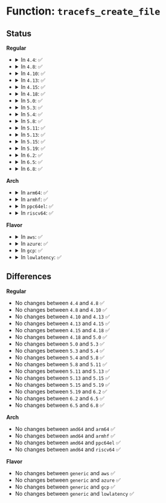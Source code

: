 # Function: <code>tracefs_create_file</code>

## Status
<b>Regular</b>
<ul>
<li>
<details>
<summary>In <code>4.4</code>: ✅</summary>

```c
struct dentry *tracefs_create_file(const char *name, umode_t mode, struct dentry *parent, void *data, const struct file_operations *fops);
```

**Collision:** Unique Global

**Inline:** No

**Transformation:** False

**Instances:**

```
In fs/tracefs/inode.c (ffffffff8131f420)
Location: fs/tracefs/inode.c:392
Inline: False
Direct callers:
  - kernel/trace/ftrace.c:ftrace_init_tracefs
  - kernel/trace/trace.c:trace_create_file
  - kernel/trace/trace_stat.c:register_stat_tracer
  - kernel/trace/trace_events.c:create_event_toplevel_files
  - kernel/trace/trace_events.c:create_event_toplevel_files
  - kernel/trace/trace_events.c:event_create_dir
  - kernel/trace/trace_events.c:event_trace_init
  - kernel/trace/trace_kprobe.c:init_kprobe_trace
  - kernel/trace/trace_kprobe.c:init_kprobe_trace
```
**Symbols:**

```
ffffffff8131f420-ffffffff8131f554: tracefs_create_file (STB_GLOBAL)
```
</details>
</li>
<li>
<details>
<summary>In <code>4.8</code>: ✅</summary>

```c
struct dentry *tracefs_create_file(const char *name, umode_t mode, struct dentry *parent, void *data, const struct file_operations *fops);
```

**Collision:** Unique Global

**Inline:** No

**Transformation:** False

**Instances:**

```
In fs/tracefs/inode.c (ffffffff813548f0)
Location: fs/tracefs/inode.c:392
Inline: False
Direct callers:
  - kernel/trace/ftrace.c:ftrace_init_tracefs_toplevel
  - kernel/trace/trace.c:trace_create_file
  - kernel/trace/trace_stat.c:register_stat_tracer
  - kernel/trace/trace_events.c:event_trace_init
  - kernel/trace/trace_events.c:create_event_toplevel_files
  - kernel/trace/trace_events.c:create_event_toplevel_files
  - kernel/trace/trace_events.c:event_create_dir
  - kernel/trace/trace_kprobe.c:init_kprobe_trace
  - kernel/trace/trace_kprobe.c:init_kprobe_trace
```
**Symbols:**

```
ffffffff813548f0-ffffffff81354a24: tracefs_create_file (STB_GLOBAL)
```
</details>
</li>
<li>
<details>
<summary>In <code>4.10</code>: ✅</summary>

```c
struct dentry *tracefs_create_file(const char *name, umode_t mode, struct dentry *parent, void *data, const struct file_operations *fops);
```

**Collision:** Unique Global

**Inline:** No

**Transformation:** False

**Instances:**

```
In fs/tracefs/inode.c (ffffffff8136abb0)
Location: fs/tracefs/inode.c:392
Inline: False
Direct callers:
  - kernel/trace/ftrace.c:ftrace_init_tracefs_toplevel
  - kernel/trace/trace.c:trace_create_file
  - kernel/trace/trace_stat.c:register_stat_tracer
  - kernel/trace/trace_hwlat.c:init_hwlat_tracer
  - kernel/trace/trace_hwlat.c:init_hwlat_tracer
  - kernel/trace/trace_events.c:event_trace_init
  - kernel/trace/trace_events.c:create_event_toplevel_files
  - kernel/trace/trace_events.c:create_event_toplevel_files
  - kernel/trace/trace_events.c:event_create_dir
  - kernel/trace/trace_kprobe.c:init_kprobe_trace
  - kernel/trace/trace_kprobe.c:init_kprobe_trace
```
**Symbols:**

```
ffffffff8136abb0-ffffffff8136ace4: tracefs_create_file (STB_GLOBAL)
```
</details>
</li>
<li>
<details>
<summary>In <code>4.13</code>: ✅</summary>

```c
struct dentry *tracefs_create_file(const char *name, umode_t mode, struct dentry *parent, void *data, const struct file_operations *fops);
```

**Collision:** Unique Global

**Inline:** No

**Transformation:** False

**Instances:**

```
In fs/tracefs/inode.c (ffffffff8137f200)
Location: fs/tracefs/inode.c:390
Inline: False
Direct callers:
  - kernel/trace/ftrace.c:ftrace_init_tracefs_toplevel
  - kernel/trace/trace.c:trace_create_file
  - kernel/trace/trace_stat.c:register_stat_tracer
  - kernel/trace/trace_hwlat.c:init_hwlat_tracer
  - kernel/trace/trace_hwlat.c:init_hwlat_tracer
  - kernel/trace/trace_events.c:event_trace_init
  - kernel/trace/trace_events.c:create_event_toplevel_files
  - kernel/trace/trace_events.c:create_event_toplevel_files
  - kernel/trace/trace_events.c:event_create_dir
  - kernel/trace/trace_kprobe.c:init_kprobe_trace
  - kernel/trace/trace_kprobe.c:init_kprobe_trace
```
**Symbols:**

```
ffffffff8137f200-ffffffff8137f334: tracefs_create_file (STB_GLOBAL)
```
</details>
</li>
<li>
<details>
<summary>In <code>4.15</code>: ✅</summary>

```c
struct dentry *tracefs_create_file(const char *name, umode_t mode, struct dentry *parent, void *data, const struct file_operations *fops);
```

**Collision:** Unique Global

**Inline:** No

**Transformation:** False

**Instances:**

```
In fs/tracefs/inode.c (ffffffff813a4240)
Location: fs/tracefs/inode.c:390
Inline: False
Direct callers:
  - kernel/trace/ftrace.c:ftrace_init_tracefs_toplevel
  - kernel/trace/trace.c:trace_create_file
  - kernel/trace/trace_stat.c:register_stat_tracer
  - kernel/trace/trace_hwlat.c:init_hwlat_tracer
  - kernel/trace/trace_hwlat.c:init_hwlat_tracer
  - kernel/trace/trace_events.c:event_trace_init
  - kernel/trace/trace_events.c:create_event_toplevel_files
  - kernel/trace/trace_events.c:create_event_toplevel_files
  - kernel/trace/trace_events.c:event_create_dir
  - kernel/trace/trace_kprobe.c:init_kprobe_trace
  - kernel/trace/trace_kprobe.c:init_kprobe_trace
```
**Symbols:**

```
ffffffff813a4240-ffffffff813a4374: tracefs_create_file (STB_GLOBAL)
```
</details>
</li>
<li>
<details>
<summary>In <code>4.18</code>: ✅</summary>

```c
struct dentry *tracefs_create_file(const char *name, umode_t mode, struct dentry *parent, void *data, const struct file_operations *fops);
```

**Collision:** Unique Global

**Inline:** No

**Transformation:** False

**Instances:**

```
In fs/tracefs/inode.c (ffffffff813d3610)
Location: fs/tracefs/inode.c:390
Inline: False
Direct callers:
  - kernel/trace/ftrace.c:ftrace_init_tracefs_toplevel
  - kernel/trace/trace.c:trace_create_file
  - kernel/trace/trace_stat.c:register_stat_tracer
  - kernel/trace/trace_hwlat.c:init_hwlat_tracer
  - kernel/trace/trace_hwlat.c:init_hwlat_tracer
  - kernel/trace/trace_events.c:event_trace_init
  - kernel/trace/trace_events.c:create_event_toplevel_files
  - kernel/trace/trace_events.c:create_event_toplevel_files
  - kernel/trace/trace_events.c:event_create_dir
  - kernel/trace/trace_events_hist.c:trace_events_hist_init
  - kernel/trace/trace_kprobe.c:init_kprobe_trace
  - kernel/trace/trace_kprobe.c:init_kprobe_trace
```
**Symbols:**

```
ffffffff813d3610-ffffffff813d374e: tracefs_create_file (STB_GLOBAL)
```
</details>
</li>
<li>
<details>
<summary>In <code>5.0</code>: ✅</summary>

```c
struct dentry *tracefs_create_file(const char *name, umode_t mode, struct dentry *parent, void *data, const struct file_operations *fops);
```

**Collision:** Unique Global

**Inline:** No

**Transformation:** False

**Instances:**

```
In fs/tracefs/inode.c (ffffffff813edd00)
Location: fs/tracefs/inode.c:390
Inline: False
Direct callers:
  - kernel/trace/ftrace.c:ftrace_init_tracefs_toplevel
  - kernel/trace/trace.c:trace_create_file
  - kernel/trace/trace_stat.c:register_stat_tracer
  - kernel/trace/trace_hwlat.c:init_hwlat_tracer
  - kernel/trace/trace_hwlat.c:init_hwlat_tracer
  - kernel/trace/trace_events.c:event_trace_init
  - kernel/trace/trace_events.c:create_event_toplevel_files
  - kernel/trace/trace_events.c:create_event_toplevel_files
  - kernel/trace/trace_events.c:event_create_dir
  - kernel/trace/trace_events_hist.c:trace_events_hist_init
  - kernel/trace/trace_kprobe.c:init_kprobe_trace
  - kernel/trace/trace_kprobe.c:init_kprobe_trace
  - kernel/trace/trace_dynevent.c:init_dynamic_event
```
**Symbols:**

```
ffffffff813edd00-ffffffff813ede3e: tracefs_create_file (STB_GLOBAL)
```
</details>
</li>
<li>
<details>
<summary>In <code>5.3</code>: ✅</summary>

```c
struct dentry *tracefs_create_file(const char *name, umode_t mode, struct dentry *parent, void *data, const struct file_operations *fops);
```

**Collision:** Unique Global

**Inline:** No

**Transformation:** False

**Instances:**

```
In fs/tracefs/inode.c (ffffffff81419fb0)
Location: fs/tracefs/inode.c:386
Inline: False
Direct callers:
  - kernel/trace/ftrace.c:ftrace_init_tracefs_toplevel
  - kernel/trace/trace.c:trace_create_file
  - kernel/trace/trace_stat.c:register_stat_tracer
  - kernel/trace/trace_hwlat.c:init_hwlat_tracer
  - kernel/trace/trace_hwlat.c:init_hwlat_tracer
  - kernel/trace/trace_events.c:event_trace_init
  - kernel/trace/trace_events.c:create_event_toplevel_files
  - kernel/trace/trace_events.c:create_event_toplevel_files
  - kernel/trace/trace_events.c:event_create_dir
  - kernel/trace/trace_events_hist.c:trace_events_hist_init
  - kernel/trace/trace_kprobe.c:init_kprobe_trace
  - kernel/trace/trace_kprobe.c:init_kprobe_trace
  - kernel/trace/trace_dynevent.c:init_dynamic_event
```
**Symbols:**

```
ffffffff81419fb0-ffffffff8141a0f5: tracefs_create_file (STB_GLOBAL)
```
</details>
</li>
<li>
<details>
<summary>In <code>5.4</code>: ✅</summary>

```c
struct dentry *tracefs_create_file(const char *name, umode_t mode, struct dentry *parent, void *data, const struct file_operations *fops);
```

**Collision:** Unique Global

**Inline:** No

**Transformation:** False

**Instances:**

```
In fs/tracefs/inode.c (ffffffff81433e00)
Location: fs/tracefs/inode.c:387
Inline: False
Direct callers:
  - kernel/trace/ftrace.c:ftrace_init_tracefs_toplevel
  - kernel/trace/trace.c:trace_create_file
  - kernel/trace/trace_stat.c:register_stat_tracer
  - kernel/trace/trace_hwlat.c:init_hwlat_tracer
  - kernel/trace/trace_hwlat.c:init_hwlat_tracer
  - kernel/trace/trace_events.c:event_trace_init
  - kernel/trace/trace_events.c:create_event_toplevel_files
  - kernel/trace/trace_events.c:create_event_toplevel_files
  - kernel/trace/trace_events.c:event_create_dir
  - kernel/trace/trace_events_hist.c:trace_events_hist_init
  - kernel/trace/trace_kprobe.c:init_kprobe_trace
  - kernel/trace/trace_kprobe.c:init_kprobe_trace
  - kernel/trace/trace_dynevent.c:init_dynamic_event
```
**Symbols:**

```
ffffffff81433e00-ffffffff81433f6b: tracefs_create_file (STB_GLOBAL)
```
</details>
</li>
<li>
<details>
<summary>In <code>5.8</code>: ✅</summary>

```c
struct dentry *tracefs_create_file(const char *name, umode_t mode, struct dentry *parent, void *data, const struct file_operations *fops);
```

**Collision:** Unique Global

**Inline:** No

**Transformation:** False

**Instances:**

```
In fs/tracefs/inode.c (ffffffff81483bb0)
Location: fs/tracefs/inode.c:390
Inline: False
Direct callers:
  - kernel/trace/ftrace.c:ftrace_profile_tracefs
  - kernel/trace/trace.c:init_tracer_tracefs
  - kernel/trace/trace.c:init_tracer_tracefs
  - kernel/trace/trace.c:init_tracer_tracefs
  - kernel/trace/trace.c:init_tracer_tracefs
  - kernel/trace/trace.c:init_tracer_tracefs
  - kernel/trace/trace.c:init_tracer_tracefs
  - kernel/trace/trace.c:init_tracer_tracefs
  - kernel/trace/trace.c:init_tracer_tracefs
  - kernel/trace/trace.c:init_tracer_tracefs
  - kernel/trace/trace.c:init_tracer_tracefs
  - kernel/trace/trace.c:init_tracer_tracefs
  - kernel/trace/trace.c:init_tracer_tracefs
  - kernel/trace/trace.c:init_tracer_tracefs
  - kernel/trace/trace.c:init_tracer_tracefs
  - kernel/trace/trace.c:init_tracer_tracefs
  - kernel/trace/trace.c:init_tracer_tracefs
  - kernel/trace/trace.c:init_tracer_tracefs
  - kernel/trace/trace.c:init_tracer_tracefs
  - kernel/trace/trace.c:init_tracer_tracefs
  - kernel/trace/trace.c:init_tracer_tracefs
  - kernel/trace/trace.c:create_trace_option_files
  - kernel/trace/trace.c:tracing_init_tracefs_percpu
  - kernel/trace/trace.c:tracing_init_tracefs_percpu
  - kernel/trace/trace.c:tracing_init_tracefs_percpu
  - kernel/trace/trace.c:tracing_init_tracefs_percpu
  - kernel/trace/trace.c:tracing_init_tracefs_percpu
  - kernel/trace/trace.c:tracing_init_tracefs_percpu
  - kernel/trace/trace.c:tracing_init_tracefs_percpu
  - kernel/trace/trace_stat.c:register_stat_tracer
  - kernel/trace/trace_events.c:event_trace_init
  - kernel/trace/trace_events.c:create_event_toplevel_files
  - kernel/trace/trace_events.c:create_event_toplevel_files
  - kernel/trace/trace_events.c:create_event_toplevel_files
  - kernel/trace/trace_events.c:event_subsystem_dir
  - kernel/trace/trace_events_synth.c:trace_events_synth_init
  - kernel/trace/trace_kprobe.c:init_kprobe_trace
  - kernel/trace/trace_kprobe.c:init_kprobe_trace
  - kernel/trace/trace_dynevent.c:init_dynamic_event
```
**Symbols:**

```
ffffffff81483bb0-ffffffff81483d37: tracefs_create_file (STB_GLOBAL)
```
</details>
</li>
<li>
<details>
<summary>In <code>5.11</code>: ✅</summary>

```c
struct dentry *tracefs_create_file(const char *name, umode_t mode, struct dentry *parent, void *data, const struct file_operations *fops);
```

**Collision:** Unique Global

**Inline:** No

**Transformation:** False

**Instances:**

```
In fs/tracefs/inode.c (ffffffff814a1210)
Location: fs/tracefs/inode.c:390
Inline: False
Direct callers:
  - kernel/trace/ftrace.c:ftrace_profile_tracefs
  - kernel/trace/trace.c:init_tracer_tracefs
  - kernel/trace/trace.c:init_tracer_tracefs
  - kernel/trace/trace.c:init_tracer_tracefs
  - kernel/trace/trace.c:init_tracer_tracefs
  - kernel/trace/trace.c:init_tracer_tracefs
  - kernel/trace/trace.c:init_tracer_tracefs
  - kernel/trace/trace.c:init_tracer_tracefs
  - kernel/trace/trace.c:init_tracer_tracefs
  - kernel/trace/trace.c:init_tracer_tracefs
  - kernel/trace/trace.c:init_tracer_tracefs
  - kernel/trace/trace.c:init_tracer_tracefs
  - kernel/trace/trace.c:init_tracer_tracefs
  - kernel/trace/trace.c:init_tracer_tracefs
  - kernel/trace/trace.c:init_tracer_tracefs
  - kernel/trace/trace.c:init_tracer_tracefs
  - kernel/trace/trace.c:init_tracer_tracefs
  - kernel/trace/trace.c:init_tracer_tracefs
  - kernel/trace/trace.c:init_tracer_tracefs
  - kernel/trace/trace.c:init_tracer_tracefs
  - kernel/trace/trace.c:init_tracer_tracefs
  - kernel/trace/trace.c:create_trace_option_files
  - kernel/trace/trace.c:tracing_init_tracefs_percpu
  - kernel/trace/trace.c:tracing_init_tracefs_percpu
  - kernel/trace/trace.c:tracing_init_tracefs_percpu
  - kernel/trace/trace.c:tracing_init_tracefs_percpu
  - kernel/trace/trace.c:tracing_init_tracefs_percpu
  - kernel/trace/trace.c:tracing_init_tracefs_percpu
  - kernel/trace/trace.c:tracing_init_tracefs_percpu
  - kernel/trace/trace_stat.c:register_stat_tracer
  - kernel/trace/trace_events.c:event_trace_init
  - kernel/trace/trace_events.c:create_event_toplevel_files
  - kernel/trace/trace_events.c:create_event_toplevel_files
  - kernel/trace/trace_events.c:create_event_toplevel_files
  - kernel/trace/trace_events.c:event_subsystem_dir
  - kernel/trace/trace_events_synth.c:trace_events_synth_init
  - kernel/trace/trace_kprobe.c:init_kprobe_trace
  - kernel/trace/trace_kprobe.c:init_kprobe_trace
  - kernel/trace/trace_dynevent.c:init_dynamic_event
```
**Symbols:**

```
ffffffff814a1210-ffffffff814a1381: tracefs_create_file (STB_GLOBAL)
```
</details>
</li>
<li>
<details>
<summary>In <code>5.13</code>: ✅</summary>

```c
struct dentry *tracefs_create_file(const char *name, umode_t mode, struct dentry *parent, void *data, const struct file_operations *fops);
```

**Collision:** Unique Global

**Inline:** No

**Transformation:** False

**Instances:**

```
In fs/tracefs/inode.c (ffffffff814a7340)
Location: fs/tracefs/inode.c:392
Inline: False
Direct callers:
  - kernel/trace/ftrace.c:ftrace_init_tracefs_toplevel
  - kernel/trace/trace.c:init_tracer_tracefs
  - kernel/trace/trace.c:init_tracer_tracefs
  - kernel/trace/trace.c:init_tracer_tracefs
  - kernel/trace/trace.c:init_tracer_tracefs
  - kernel/trace/trace.c:init_tracer_tracefs
  - kernel/trace/trace.c:init_tracer_tracefs
  - kernel/trace/trace.c:init_tracer_tracefs
  - kernel/trace/trace.c:init_tracer_tracefs
  - kernel/trace/trace.c:init_tracer_tracefs
  - kernel/trace/trace.c:init_tracer_tracefs
  - kernel/trace/trace.c:init_tracer_tracefs
  - kernel/trace/trace.c:init_tracer_tracefs
  - kernel/trace/trace.c:init_tracer_tracefs
  - kernel/trace/trace.c:init_tracer_tracefs
  - kernel/trace/trace.c:init_tracer_tracefs
  - kernel/trace/trace.c:init_tracer_tracefs
  - kernel/trace/trace.c:init_tracer_tracefs
  - kernel/trace/trace.c:init_tracer_tracefs
  - kernel/trace/trace.c:init_tracer_tracefs
  - kernel/trace/trace.c:init_tracer_tracefs
  - kernel/trace/trace.c:create_trace_option_files
  - kernel/trace/trace.c:tracing_init_tracefs_percpu
  - kernel/trace/trace.c:tracing_init_tracefs_percpu
  - kernel/trace/trace.c:tracing_init_tracefs_percpu
  - kernel/trace/trace.c:tracing_init_tracefs_percpu
  - kernel/trace/trace.c:tracing_init_tracefs_percpu
  - kernel/trace/trace.c:tracing_init_tracefs_percpu
  - kernel/trace/trace.c:tracing_init_tracefs_percpu
  - kernel/trace/trace_stat.c:register_stat_tracer
  - kernel/trace/trace_hwlat.c:init_hwlat_tracer
  - kernel/trace/trace_hwlat.c:init_hwlat_tracer
  - kernel/trace/trace_events.c:event_trace_init
  - kernel/trace/trace_events.c:create_event_toplevel_files
  - kernel/trace/trace_events.c:create_event_toplevel_files
  - kernel/trace/trace_events.c:create_event_toplevel_files
  - kernel/trace/trace_events.c:event_subsystem_dir
  - kernel/trace/trace_events_synth.c:trace_events_synth_init
  - kernel/trace/trace_kprobe.c:init_kprobe_trace
  - kernel/trace/trace_kprobe.c:init_kprobe_trace
  - kernel/trace/trace_dynevent.c:init_dynamic_event
```
**Symbols:**

```
ffffffff814a7340-ffffffff814a74b1: tracefs_create_file (STB_GLOBAL)
```
</details>
</li>
<li>
<details>
<summary>In <code>5.15</code>: ✅</summary>

```c
struct dentry *tracefs_create_file(const char *name, umode_t mode, struct dentry *parent, void *data, const struct file_operations *fops);
```

**Collision:** Unique Global

**Inline:** No

**Transformation:** False

**Instances:**

```
In fs/tracefs/inode.c (ffffffff814ff610)
Location: fs/tracefs/inode.c:465
Inline: False
Direct callers:
  - kernel/trace/ftrace.c:ftrace_init_tracefs_toplevel
  - kernel/trace/trace.c:init_tracer_tracefs
  - kernel/trace/trace.c:init_tracer_tracefs
  - kernel/trace/trace.c:init_tracer_tracefs
  - kernel/trace/trace.c:init_tracer_tracefs
  - kernel/trace/trace.c:init_tracer_tracefs
  - kernel/trace/trace.c:init_tracer_tracefs
  - kernel/trace/trace.c:init_tracer_tracefs
  - kernel/trace/trace.c:init_tracer_tracefs
  - kernel/trace/trace.c:init_tracer_tracefs
  - kernel/trace/trace.c:init_tracer_tracefs
  - kernel/trace/trace.c:init_tracer_tracefs
  - kernel/trace/trace.c:init_tracer_tracefs
  - kernel/trace/trace.c:init_tracer_tracefs
  - kernel/trace/trace.c:init_tracer_tracefs
  - kernel/trace/trace.c:init_tracer_tracefs
  - kernel/trace/trace.c:init_tracer_tracefs
  - kernel/trace/trace.c:init_tracer_tracefs
  - kernel/trace/trace.c:init_tracer_tracefs
  - kernel/trace/trace.c:init_tracer_tracefs
  - kernel/trace/trace.c:init_tracer_tracefs
  - kernel/trace/trace.c:init_tracer_tracefs
  - kernel/trace/trace.c:init_tracer_tracefs
  - kernel/trace/trace.c:init_tracer_tracefs
  - kernel/trace/trace.c:init_tracer_tracefs
  - kernel/trace/trace.c:init_tracer_tracefs
  - kernel/trace/trace.c:init_tracer_tracefs
  - kernel/trace/trace.c:init_tracer_tracefs
  - kernel/trace/trace.c:create_trace_option_files
  - kernel/trace/trace_stat.c:register_stat_tracer
  - kernel/trace/trace_hwlat.c:init_hwlat_tracer
  - kernel/trace/trace_hwlat.c:init_hwlat_tracer
  - kernel/trace/trace_events.c:event_trace_init
  - kernel/trace/trace_events.c:create_event_toplevel_files
  - kernel/trace/trace_events.c:create_event_toplevel_files
  - kernel/trace/trace_events.c:create_event_toplevel_files
  - kernel/trace/trace_events.c:event_subsystem_dir
  - kernel/trace/trace_events_synth.c:trace_events_synth_init
  - kernel/trace/trace_kprobe.c:init_kprobe_trace
  - kernel/trace/trace_kprobe.c:init_kprobe_trace
  - kernel/trace/trace_dynevent.c:init_dynamic_event
```
**Symbols:**

```
ffffffff814ff610-ffffffff814ff7af: tracefs_create_file (STB_GLOBAL)
```
</details>
</li>
<li>
<details>
<summary>In <code>5.19</code>: ✅</summary>

```c
struct dentry *tracefs_create_file(const char *name, umode_t mode, struct dentry *parent, void *data, const struct file_operations *fops);
```

**Collision:** Unique Global

**Inline:** No

**Transformation:** False

**Instances:**

```
In fs/tracefs/inode.c (ffffffff81590670)
Location: fs/tracefs/inode.c:465
Inline: False
Direct callers:
  - kernel/trace/trace.c:init_tracer_tracefs
  - kernel/trace/trace.c:init_tracer_tracefs
  - kernel/trace/trace.c:init_tracer_tracefs
  - kernel/trace/trace.c:init_tracer_tracefs
  - kernel/trace/trace.c:init_tracer_tracefs
  - kernel/trace/trace.c:init_tracer_tracefs
  - kernel/trace/trace.c:init_tracer_tracefs
  - kernel/trace/trace.c:init_tracer_tracefs
  - kernel/trace/trace.c:init_tracer_tracefs
  - kernel/trace/trace.c:init_tracer_tracefs
  - kernel/trace/trace.c:init_tracer_tracefs
  - kernel/trace/trace.c:init_tracer_tracefs
  - kernel/trace/trace.c:init_tracer_tracefs
  - kernel/trace/trace.c:init_tracer_tracefs
  - kernel/trace/trace.c:init_tracer_tracefs
  - kernel/trace/trace.c:init_tracer_tracefs
  - kernel/trace/trace.c:init_tracer_tracefs
  - kernel/trace/trace.c:init_tracer_tracefs
  - kernel/trace/trace.c:init_tracer_tracefs
  - kernel/trace/trace.c:init_tracer_tracefs
  - kernel/trace/trace.c:init_tracer_tracefs
  - kernel/trace/trace.c:init_tracer_tracefs
  - kernel/trace/trace.c:init_tracer_tracefs
  - kernel/trace/trace.c:init_tracer_tracefs
  - kernel/trace/trace.c:init_tracer_tracefs
  - kernel/trace/trace.c:init_tracer_tracefs
  - kernel/trace/trace.c:init_tracer_tracefs
  - kernel/trace/trace.c:create_trace_option_files
  - kernel/trace/trace_stat.c:register_stat_tracer
  - kernel/trace/trace_hwlat.c:init_hwlat_tracer
  - kernel/trace/trace_hwlat.c:init_hwlat_tracer
  - kernel/trace/trace_events.c:event_subsystem_dir
  - kernel/trace/trace_events_synth.c:trace_events_synth_init
```
**Symbols:**

```
ffffffff81590670-ffffffff81590816: tracefs_create_file (STB_GLOBAL)
```
</details>
</li>
<li>
<details>
<summary>In <code>6.2</code>: ✅</summary>

```c
struct dentry *tracefs_create_file(const char *name, umode_t mode, struct dentry *parent, void *data, const struct file_operations *fops);
```

**Collision:** Unique Global

**Inline:** No

**Transformation:** False

**Instances:**

```
In fs/tracefs/inode.c (ffffffff81637b00)
Location: fs/tracefs/inode.c:480
Inline: False
Direct callers:
  - kernel/trace/trace.c:tracer_init_tracefs_work_func
  - kernel/trace/trace.c:tracer_init_tracefs_work_func
  - kernel/trace/trace.c:tracer_init_tracefs_work_func
  - kernel/trace/trace.c:tracer_init_tracefs_work_func
  - kernel/trace/trace.c:tracer_init_tracefs_work_func
  - kernel/trace/trace.c:tracer_init_tracefs_work_func
  - kernel/trace/trace.c:init_tracer_tracefs
  - kernel/trace/trace.c:init_tracer_tracefs
  - kernel/trace/trace.c:init_tracer_tracefs
  - kernel/trace/trace.c:init_tracer_tracefs
  - kernel/trace/trace.c:init_tracer_tracefs
  - kernel/trace/trace.c:init_tracer_tracefs
  - kernel/trace/trace.c:init_tracer_tracefs
  - kernel/trace/trace.c:init_tracer_tracefs
  - kernel/trace/trace.c:init_tracer_tracefs
  - kernel/trace/trace.c:init_tracer_tracefs
  - kernel/trace/trace.c:init_tracer_tracefs
  - kernel/trace/trace.c:init_tracer_tracefs
  - kernel/trace/trace.c:init_tracer_tracefs
  - kernel/trace/trace.c:init_tracer_tracefs
  - kernel/trace/trace.c:init_tracer_tracefs
  - kernel/trace/trace.c:init_tracer_tracefs
  - kernel/trace/trace.c:init_tracer_tracefs
  - kernel/trace/trace.c:init_tracer_tracefs
  - kernel/trace/trace.c:init_tracer_tracefs
  - kernel/trace/trace.c:init_tracer_tracefs
  - kernel/trace/trace.c:init_tracer_tracefs
  - kernel/trace/trace.c:init_tracer_tracefs
  - kernel/trace/trace.c:init_tracer_tracefs
  - kernel/trace/trace.c:init_tracer_tracefs
  - kernel/trace/trace.c:init_tracer_tracefs
  - kernel/trace/trace.c:init_tracer_tracefs
  - kernel/trace/trace.c:init_tracer_tracefs
  - kernel/trace/trace.c:create_trace_option_files
  - kernel/trace/trace_stat.c:register_stat_tracer
  - kernel/trace/trace_hwlat.c:init_hwlat_tracer
  - kernel/trace/trace_hwlat.c:init_hwlat_tracer
  - kernel/trace/trace_events.c:event_subsystem_dir
  - kernel/trace/trace_events_synth.c:trace_events_synth_init
  - kernel/trace/rv/rv.c:rv_init_interface
  - kernel/trace/rv/rv.c:rv_init_interface
  - kernel/trace/rv/rv.c:rv_init_interface
  - kernel/trace/rv/rv.c:rv_register_monitor
  - kernel/trace/rv/rv.c:rv_register_monitor
  - kernel/trace/rv/rv_reactors.c:init_rv_reactors
  - kernel/trace/rv/rv_reactors.c:init_rv_reactors
  - kernel/trace/rv/rv_reactors.c:reactor_populate_monitor
```
**Symbols:**

```
ffffffff81637b00-ffffffff81637ca6: tracefs_create_file (STB_GLOBAL)
```
</details>
</li>
<li>
<details>
<summary>In <code>6.5</code>: ✅</summary>

```c
struct dentry *tracefs_create_file(const char *name, umode_t mode, struct dentry *parent, void *data, const struct file_operations *fops);
```

**Collision:** Unique Global

**Inline:** No

**Transformation:** False

**Instances:**

```
In fs/tracefs/inode.c (ffffffff8166ff00)
Location: fs/tracefs/inode.c:480
Inline: False
Direct callers:
  - kernel/trace/trace.c:tracer_init_tracefs_work_func
  - kernel/trace/trace.c:tracer_init_tracefs_work_func
  - kernel/trace/trace.c:tracer_init_tracefs_work_func
  - kernel/trace/trace.c:tracer_init_tracefs_work_func
  - kernel/trace/trace.c:tracer_init_tracefs_work_func
  - kernel/trace/trace.c:tracer_init_tracefs_work_func
  - kernel/trace/trace.c:init_tracer_tracefs
  - kernel/trace/trace.c:init_tracer_tracefs
  - kernel/trace/trace.c:init_tracer_tracefs
  - kernel/trace/trace.c:init_tracer_tracefs
  - kernel/trace/trace.c:init_tracer_tracefs
  - kernel/trace/trace.c:init_tracer_tracefs
  - kernel/trace/trace.c:init_tracer_tracefs
  - kernel/trace/trace.c:init_tracer_tracefs
  - kernel/trace/trace.c:init_tracer_tracefs
  - kernel/trace/trace.c:init_tracer_tracefs
  - kernel/trace/trace.c:init_tracer_tracefs
  - kernel/trace/trace.c:init_tracer_tracefs
  - kernel/trace/trace.c:init_tracer_tracefs
  - kernel/trace/trace.c:init_tracer_tracefs
  - kernel/trace/trace.c:init_tracer_tracefs
  - kernel/trace/trace.c:init_tracer_tracefs
  - kernel/trace/trace.c:init_tracer_tracefs
  - kernel/trace/trace.c:init_tracer_tracefs
  - kernel/trace/trace.c:init_tracer_tracefs
  - kernel/trace/trace.c:init_tracer_tracefs
  - kernel/trace/trace.c:init_tracer_tracefs
  - kernel/trace/trace.c:init_tracer_tracefs
  - kernel/trace/trace.c:init_tracer_tracefs
  - kernel/trace/trace.c:init_tracer_tracefs
  - kernel/trace/trace.c:init_tracer_tracefs
  - kernel/trace/trace.c:init_tracer_tracefs
  - kernel/trace/trace.c:init_tracer_tracefs
  - kernel/trace/trace.c:create_trace_option_files
  - kernel/trace/trace_stat.c:register_stat_tracer
  - kernel/trace/trace_hwlat.c:init_hwlat_tracer
  - kernel/trace/trace_hwlat.c:init_hwlat_tracer
  - kernel/trace/trace_events.c:event_subsystem_dir
  - kernel/trace/trace_events_synth.c:trace_events_synth_init
  - kernel/trace/trace_events_user.c:trace_events_user_init
  - kernel/trace/trace_events_user.c:trace_events_user_init
  - kernel/trace/rv/rv.c:rv_init_interface
  - kernel/trace/rv/rv.c:rv_init_interface
  - kernel/trace/rv/rv.c:rv_init_interface
  - kernel/trace/rv/rv.c:rv_register_monitor
  - kernel/trace/rv/rv.c:rv_register_monitor
  - kernel/trace/rv/rv_reactors.c:init_rv_reactors
  - kernel/trace/rv/rv_reactors.c:init_rv_reactors
  - kernel/trace/rv/rv_reactors.c:reactor_populate_monitor
```
**Symbols:**

```
ffffffff8166ff00-ffffffff816700a6: tracefs_create_file (STB_GLOBAL)
```
</details>
</li>
<li>
<details>
<summary>In <code>6.8</code>: ✅</summary>

```c
struct dentry *tracefs_create_file(const char *name, umode_t mode, struct dentry *parent, void *data, const struct file_operations *fops);
```

**Collision:** Unique Global

**Inline:** No

**Transformation:** False

**Instances:**

```
In fs/tracefs/inode.c (ffffffff816aabf0)
Location: fs/tracefs/inode.c:553
Inline: False
Direct callers:
  - kernel/trace/trace.c:tracer_init_tracefs_work_func
  - kernel/trace/trace.c:tracer_init_tracefs_work_func
  - kernel/trace/trace.c:tracer_init_tracefs_work_func
  - kernel/trace/trace.c:tracer_init_tracefs_work_func
  - kernel/trace/trace.c:tracer_init_tracefs_work_func
  - kernel/trace/trace.c:tracer_init_tracefs_work_func
  - kernel/trace/trace.c:init_tracer_tracefs
  - kernel/trace/trace.c:init_tracer_tracefs
  - kernel/trace/trace.c:init_tracer_tracefs
  - kernel/trace/trace.c:init_tracer_tracefs
  - kernel/trace/trace.c:init_tracer_tracefs
  - kernel/trace/trace.c:init_tracer_tracefs
  - kernel/trace/trace.c:init_tracer_tracefs
  - kernel/trace/trace.c:init_tracer_tracefs
  - kernel/trace/trace.c:init_tracer_tracefs
  - kernel/trace/trace.c:init_tracer_tracefs
  - kernel/trace/trace.c:init_tracer_tracefs
  - kernel/trace/trace.c:init_tracer_tracefs
  - kernel/trace/trace.c:init_tracer_tracefs
  - kernel/trace/trace.c:init_tracer_tracefs
  - kernel/trace/trace.c:init_tracer_tracefs
  - kernel/trace/trace.c:init_tracer_tracefs
  - kernel/trace/trace.c:init_tracer_tracefs
  - kernel/trace/trace.c:init_tracer_tracefs
  - kernel/trace/trace.c:init_tracer_tracefs
  - kernel/trace/trace.c:init_tracer_tracefs
  - kernel/trace/trace.c:init_tracer_tracefs
  - kernel/trace/trace.c:init_tracer_tracefs
  - kernel/trace/trace.c:init_tracer_tracefs
  - kernel/trace/trace.c:init_tracer_tracefs
  - kernel/trace/trace.c:init_tracer_tracefs
  - kernel/trace/trace.c:init_tracer_tracefs
  - kernel/trace/trace.c:init_tracer_tracefs
  - kernel/trace/trace.c:create_trace_option_files
  - kernel/trace/trace_stat.c:register_stat_tracer
  - kernel/trace/trace_hwlat.c:init_hwlat_tracer
  - kernel/trace/trace_hwlat.c:init_hwlat_tracer
  - kernel/trace/trace_events_synth.c:trace_events_synth_init
  - kernel/trace/trace_events_user.c:trace_events_user_init
  - kernel/trace/trace_events_user.c:trace_events_user_init
  - kernel/trace/rv/rv.c:rv_init_interface
  - kernel/trace/rv/rv.c:rv_init_interface
  - kernel/trace/rv/rv.c:rv_init_interface
  - kernel/trace/rv/rv.c:rv_register_monitor
  - kernel/trace/rv/rv.c:rv_register_monitor
  - kernel/trace/rv/rv_reactors.c:init_rv_reactors
  - kernel/trace/rv/rv_reactors.c:init_rv_reactors
  - kernel/trace/rv/rv_reactors.c:reactor_populate_monitor
```
**Symbols:**

```
ffffffff816aabf0-ffffffff816aadf8: tracefs_create_file (STB_GLOBAL)
```
</details>
</li>
</ul>
<b>Arch</b>
<ul>
<li>
<details>
<summary>In <code>arm64</code>: ✅</summary>

```c
struct dentry *tracefs_create_file(const char *name, umode_t mode, struct dentry *parent, void *data, const struct file_operations *fops);
```

**Collision:** Unique Global

**Inline:** No

**Transformation:** False

**Instances:**

```
In fs/tracefs/inode.c (ffff8000105198b0)
Location: fs/tracefs/inode.c:387
Inline: False
Direct callers:
  - kernel/trace/ftrace.c:ftrace_init_tracefs_toplevel
  - kernel/trace/trace.c:trace_create_file
  - kernel/trace/trace_stat.c:register_stat_tracer
  - kernel/trace/trace_hwlat.c:init_hwlat_tracer
  - kernel/trace/trace_hwlat.c:init_hwlat_tracer
  - kernel/trace/trace_events.c:event_trace_init
  - kernel/trace/trace_events.c:create_event_toplevel_files
  - kernel/trace/trace_events.c:create_event_toplevel_files
  - kernel/trace/trace_events.c:event_create_dir
  - kernel/trace/trace_events_hist.c:trace_events_hist_init
  - kernel/trace/trace_kprobe.c:init_kprobe_trace
  - kernel/trace/trace_kprobe.c:init_kprobe_trace
  - kernel/trace/trace_dynevent.c:init_dynamic_event
```
**Symbols:**

```
ffff8000105198b0-ffff800010519a1c: tracefs_create_file (STB_GLOBAL)
```
</details>
</li>
<li>
<details>
<summary>In <code>armhf</code>: ✅</summary>

```c
struct dentry *tracefs_create_file(const char *name, umode_t mode, struct dentry *parent, void *data, const struct file_operations *fops);
```

**Collision:** Unique Global

**Inline:** No

**Transformation:** False

**Instances:**

```
In fs/tracefs/inode.c (c06d3fcc)
Location: fs/tracefs/inode.c:387
Inline: False
Direct callers:
  - kernel/trace/ftrace.c:ftrace_init_tracefs_toplevel
  - kernel/trace/trace.c:trace_create_file
  - kernel/trace/trace_stat.c:register_stat_tracer
  - kernel/trace/trace_hwlat.c:init_hwlat_tracer
  - kernel/trace/trace_hwlat.c:init_hwlat_tracer
  - kernel/trace/trace_events.c:event_trace_init
  - kernel/trace/trace_events.c:create_event_toplevel_files
  - kernel/trace/trace_events.c:create_event_toplevel_files
  - kernel/trace/trace_events.c:event_create_dir
  - kernel/trace/trace_kprobe.c:init_kprobe_trace
  - kernel/trace/trace_kprobe.c:init_kprobe_trace
  - kernel/trace/trace_dynevent.c:init_dynamic_event
```
**Symbols:**

```
c06d3fcc-c06d4130: tracefs_create_file (STB_GLOBAL)
```
</details>
</li>
<li>
<details>
<summary>In <code>ppc64el</code>: ✅</summary>

```c
struct dentry *tracefs_create_file(const char *name, umode_t mode, struct dentry *parent, void *data, const struct file_operations *fops);
```

**Collision:** Unique Global

**Inline:** No

**Transformation:** False

**Instances:**

```
In fs/tracefs/inode.c (c000000000662f70)
Location: fs/tracefs/inode.c:387
Inline: False
Direct callers:
  - kernel/trace/ftrace.c:ftrace_init_tracefs_toplevel
  - kernel/trace/trace.c:trace_create_file
  - kernel/trace/trace_stat.c:register_stat_tracer
  - kernel/trace/trace_hwlat.c:init_hwlat_tracer
  - kernel/trace/trace_hwlat.c:init_hwlat_tracer
  - kernel/trace/trace_events.c:event_trace_init
  - kernel/trace/trace_events.c:create_event_toplevel_files
  - kernel/trace/trace_events.c:create_event_toplevel_files
  - kernel/trace/trace_events.c:event_create_dir
  - kernel/trace/trace_events_hist.c:trace_events_hist_init
  - kernel/trace/trace_kprobe.c:init_kprobe_trace
  - kernel/trace/trace_kprobe.c:init_kprobe_trace
  - kernel/trace/trace_dynevent.c:init_dynamic_event
```
**Symbols:**

```
c000000000662f70-c000000000663160: tracefs_create_file (STB_GLOBAL)
```
</details>
</li>
<li>
<details>
<summary>In <code>riscv64</code>: ✅</summary>

```c
struct dentry *tracefs_create_file(const char *name, umode_t mode, struct dentry *parent, void *data, const struct file_operations *fops);
```

**Collision:** Unique Global

**Inline:** No

**Transformation:** False

**Instances:**

```
In fs/tracefs/inode.c (ffffffe000382bc0)
Location: fs/tracefs/inode.c:387
Inline: False
Direct callers:
  - kernel/trace/ftrace.c:ftrace_init_tracefs_toplevel
  - kernel/trace/trace.c:trace_create_file
  - kernel/trace/trace_stat.c:register_stat_tracer
  - kernel/trace/trace_hwlat.c:init_hwlat_tracer
  - kernel/trace/trace_hwlat.c:init_hwlat_tracer
  - kernel/trace/trace_events.c:event_trace_init
  - kernel/trace/trace_events.c:create_event_toplevel_files
  - kernel/trace/trace_events.c:create_event_toplevel_files
  - kernel/trace/trace_events.c:event_create_dir
```
**Symbols:**

```
ffffffe000382bc0-ffffffe000382ce2: tracefs_create_file (STB_GLOBAL)
```
</details>
</li>
</ul>
<b>Flavor</b>
<ul>
<li>
<details>
<summary>In <code>aws</code>: ✅</summary>

```c
struct dentry *tracefs_create_file(const char *name, umode_t mode, struct dentry *parent, void *data, const struct file_operations *fops);
```

**Collision:** Unique Global

**Inline:** No

**Transformation:** False

**Instances:**

```
In fs/tracefs/inode.c (ffffffff8142c3e0)
Location: fs/tracefs/inode.c:387
Inline: False
Direct callers:
  - kernel/trace/ftrace.c:ftrace_init_tracefs_toplevel
  - kernel/trace/trace.c:trace_create_file
  - kernel/trace/trace_stat.c:register_stat_tracer
  - kernel/trace/trace_hwlat.c:init_hwlat_tracer
  - kernel/trace/trace_hwlat.c:init_hwlat_tracer
  - kernel/trace/trace_events.c:event_trace_init
  - kernel/trace/trace_events.c:create_event_toplevel_files
  - kernel/trace/trace_events.c:create_event_toplevel_files
  - kernel/trace/trace_events.c:event_create_dir
  - kernel/trace/trace_events_hist.c:trace_events_hist_init
  - kernel/trace/trace_kprobe.c:init_kprobe_trace
  - kernel/trace/trace_kprobe.c:init_kprobe_trace
  - kernel/trace/trace_dynevent.c:init_dynamic_event
```
**Symbols:**

```
ffffffff8142c3e0-ffffffff8142c54b: tracefs_create_file (STB_GLOBAL)
```
</details>
</li>
<li>
<details>
<summary>In <code>azure</code>: ✅</summary>

```c
struct dentry *tracefs_create_file(const char *name, umode_t mode, struct dentry *parent, void *data, const struct file_operations *fops);
```

**Collision:** Unique Global

**Inline:** No

**Transformation:** False

**Instances:**

```
In fs/tracefs/inode.c (ffffffff8141ce60)
Location: fs/tracefs/inode.c:387
Inline: False
Direct callers:
  - kernel/trace/ftrace.c:ftrace_init_tracefs_toplevel
  - kernel/trace/trace.c:trace_create_file
  - kernel/trace/trace_stat.c:register_stat_tracer
  - kernel/trace/trace_hwlat.c:init_hwlat_tracer
  - kernel/trace/trace_hwlat.c:init_hwlat_tracer
  - kernel/trace/trace_events.c:event_trace_init
  - kernel/trace/trace_events.c:create_event_toplevel_files
  - kernel/trace/trace_events.c:create_event_toplevel_files
  - kernel/trace/trace_events.c:event_create_dir
  - kernel/trace/trace_events_hist.c:trace_events_hist_init
  - kernel/trace/trace_kprobe.c:init_kprobe_trace
  - kernel/trace/trace_kprobe.c:init_kprobe_trace
  - kernel/trace/trace_dynevent.c:init_dynamic_event
```
**Symbols:**

```
ffffffff8141ce60-ffffffff8141cfcb: tracefs_create_file (STB_GLOBAL)
```
</details>
</li>
<li>
<details>
<summary>In <code>gcp</code>: ✅</summary>

```c
struct dentry *tracefs_create_file(const char *name, umode_t mode, struct dentry *parent, void *data, const struct file_operations *fops);
```

**Collision:** Unique Global

**Inline:** No

**Transformation:** False

**Instances:**

```
In fs/tracefs/inode.c (ffffffff81428580)
Location: fs/tracefs/inode.c:387
Inline: False
Direct callers:
  - kernel/trace/ftrace.c:ftrace_init_tracefs_toplevel
  - kernel/trace/trace.c:trace_create_file
  - kernel/trace/trace_stat.c:register_stat_tracer
  - kernel/trace/trace_hwlat.c:init_hwlat_tracer
  - kernel/trace/trace_hwlat.c:init_hwlat_tracer
  - kernel/trace/trace_events.c:event_trace_init
  - kernel/trace/trace_events.c:create_event_toplevel_files
  - kernel/trace/trace_events.c:create_event_toplevel_files
  - kernel/trace/trace_events.c:event_create_dir
  - kernel/trace/trace_events_hist.c:trace_events_hist_init
  - kernel/trace/trace_kprobe.c:init_kprobe_trace
  - kernel/trace/trace_kprobe.c:init_kprobe_trace
  - kernel/trace/trace_dynevent.c:init_dynamic_event
```
**Symbols:**

```
ffffffff81428580-ffffffff814286eb: tracefs_create_file (STB_GLOBAL)
```
</details>
</li>
<li>
<details>
<summary>In <code>lowlatency</code>: ✅</summary>

```c
struct dentry *tracefs_create_file(const char *name, umode_t mode, struct dentry *parent, void *data, const struct file_operations *fops);
```

**Collision:** Unique Global

**Inline:** No

**Transformation:** False

**Instances:**

```
In fs/tracefs/inode.c (ffffffff8143f440)
Location: fs/tracefs/inode.c:387
Inline: False
Direct callers:
  - kernel/trace/ftrace.c:ftrace_init_tracefs_toplevel
  - kernel/trace/trace.c:trace_create_file
  - kernel/trace/trace_stat.c:register_stat_tracer
  - kernel/trace/trace_hwlat.c:init_hwlat_tracer
  - kernel/trace/trace_hwlat.c:init_hwlat_tracer
  - kernel/trace/trace_events.c:event_trace_init
  - kernel/trace/trace_events.c:create_event_toplevel_files
  - kernel/trace/trace_events.c:create_event_toplevel_files
  - kernel/trace/trace_events.c:event_create_dir
  - kernel/trace/trace_events_hist.c:trace_events_hist_init
  - kernel/trace/trace_kprobe.c:init_kprobe_trace
  - kernel/trace/trace_kprobe.c:init_kprobe_trace
  - kernel/trace/trace_dynevent.c:init_dynamic_event
```
**Symbols:**

```
ffffffff8143f440-ffffffff8143f5ab: tracefs_create_file (STB_GLOBAL)
```
</details>
</li>
</ul>

## Differences
<b>Regular</b>
<ul>
<li>
No changes between <code>4.4</code> and <code>4.8</code> ✅
</li>
<li>
No changes between <code>4.8</code> and <code>4.10</code> ✅
</li>
<li>
No changes between <code>4.10</code> and <code>4.13</code> ✅
</li>
<li>
No changes between <code>4.13</code> and <code>4.15</code> ✅
</li>
<li>
No changes between <code>4.15</code> and <code>4.18</code> ✅
</li>
<li>
No changes between <code>4.18</code> and <code>5.0</code> ✅
</li>
<li>
No changes between <code>5.0</code> and <code>5.3</code> ✅
</li>
<li>
No changes between <code>5.3</code> and <code>5.4</code> ✅
</li>
<li>
No changes between <code>5.4</code> and <code>5.8</code> ✅
</li>
<li>
No changes between <code>5.8</code> and <code>5.11</code> ✅
</li>
<li>
No changes between <code>5.11</code> and <code>5.13</code> ✅
</li>
<li>
No changes between <code>5.13</code> and <code>5.15</code> ✅
</li>
<li>
No changes between <code>5.15</code> and <code>5.19</code> ✅
</li>
<li>
No changes between <code>5.19</code> and <code>6.2</code> ✅
</li>
<li>
No changes between <code>6.2</code> and <code>6.5</code> ✅
</li>
<li>
No changes between <code>6.5</code> and <code>6.8</code> ✅
</li>
</ul>
<b>Arch</b>
<ul>
<li>
No changes between <code>amd64</code> and <code>arm64</code> ✅
</li>
<li>
No changes between <code>amd64</code> and <code>armhf</code> ✅
</li>
<li>
No changes between <code>amd64</code> and <code>ppc64el</code> ✅
</li>
<li>
No changes between <code>amd64</code> and <code>riscv64</code> ✅
</li>
</ul>
<b>Flavor</b>
<ul>
<li>
No changes between <code>generic</code> and <code>aws</code> ✅
</li>
<li>
No changes between <code>generic</code> and <code>azure</code> ✅
</li>
<li>
No changes between <code>generic</code> and <code>gcp</code> ✅
</li>
<li>
No changes between <code>generic</code> and <code>lowlatency</code> ✅
</li>
</ul>
